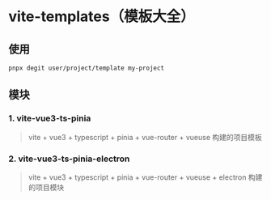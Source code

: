 # vite-templates（模板大全）

## 使用

```
pnpx degit user/project/template my-project
```

## 模块

### 1. vite-vue3-ts-pinia

> vite + vue3 + typescript + pinia + vue-router + vueuse 构建的项目模板

### 2. vite-vue3-ts-pinia-electron

> vite + vue3 + typescript + pinia + vue-router + vueuse + electron 构建的项目模块
